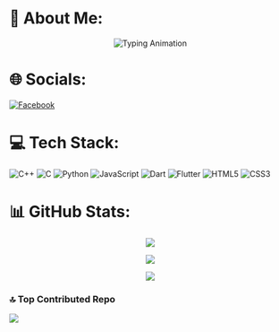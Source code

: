 # 💫 About Me:
<p align="center">
  <img src="https://readme-typing-svg.demolab.com?font=Fira+Code&pause=1000&width=435&lines=Hi, I am Kamrul Hasan" alt="Typing Animation">
</p>

# 🌐 Socials:
[![Facebook](https://img.shields.io/badge/Facebook-%231877F2.svg?logo=Facebook&logoColor=white)](https://facebook.com/profile.php?id=100025356551927) 

# 💻 Tech Stack:
![C++](https://img.shields.io/badge/c++-%2300599C.svg?style=for-the-badge&logo=c%2B%2B&logoColor=white) ![C](https://img.shields.io/badge/c-%2300599C.svg?style=for-the-badge&logo=c&logoColor=white) ![Python](https://img.shields.io/badge/python-3670A0?style=for-the-badge&logo=python&logoColor=ffdd54) ![JavaScript](https://img.shields.io/badge/javascript-%23323330.svg?style=for-the-badge&logo=javascript&logoColor=%23F7DF1E) ![Dart](https://img.shields.io/badge/dart-%230175C2.svg?style=for-the-badge&logo=dart&logoColor=white) ![Flutter](https://img.shields.io/badge/Flutter-%2302569B.svg?style=for-the-badge&logo=Flutter&logoColor=white) ![HTML5](https://img.shields.io/badge/html5-%23E34F26.svg?style=for-the-badge&logo=html5&logoColor=white) ![CSS3](https://img.shields.io/badge/css3-%231572B6.svg?style=for-the-badge&logo=css3&logoColor=white)
# 📊 GitHub Stats:

<p align="center"><img src="https://github-readme-stats.vercel.app/api?username=Kamrul-Hasan-2&theme=radical&hide_border=false&include_all_commits=true&count_private=false" /></br>
<p align="center"><img src="https://github-readme-streak-stats.herokuapp.com/?user=Kamrul-Hasan-2&theme=radical&hide_border=false" /></br>
<p align="center"><img src="https://github-readme-stats.vercel.app/api/top-langs/?username=Kamrul-Hasan-2&theme=radical&hide_border=false&include_all_commits=true&count_private=false&layout=compact" /></br>


### 🔝 Top Contributed Repo
![](https://github-contributor-stats.vercel.app/api?username=Kamrul-Hasan-2&limit=5&theme=radical&combine_all_yearly_contributions=true)

<!-- Proudly created with GPRM ( https://gprm.itsvg.in ) -->
